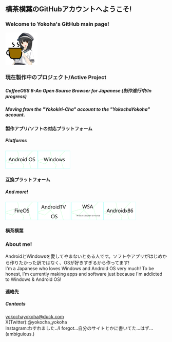 ## 横茶横葉のGitHubアカウントへようこそ!  
### Welcome to Yokoha's GitHub main page!   
<img src="/coffeec.png" width="20%">  

### 現在製作中のプロジェクト/Active Project    
##### CoffeeOSS 6-An Open Source Browser for Japanese (制作進行中/In progress)  
##### Moving from the "Yokokiri-Cha" account to the "YokochaYokoha" account.  
#### 製作アプリ/ソフトの対応プラットフォーム  
##### Platforms  
<img src="/androidimg.png" width="20%"><img src="/windows.png" width="20%">  

#### 互換プラットフォーム  
##### And more!   
<img src="/fireos.png" width="20%"><img src="/tv.png" width="20%">
<img src="/wsa.png" width="20%"><img src="/x86.png" width="20%">  
#### 横茶横葉  
### About me!   
AndroidとWindowsを愛してやまないとある人です。ソフトやアプリがはじめから作りたかった訳ではなく、OSが好きすぎるから作ってます!  
I'm a Japanese who loves Windows and Android OS very much! To be honest, I'm currently making apps and software just because I'm addicted to Windows & Android OS!  


#### 連絡先  
##### Contacts  
yokochayokoha@duck.com  
X(Twitter):@yokocha_yokoha  
Instagram:わすれました../I forgot...自分のサイトとかに書いてた...はず...(ambiguious.)  

<!--
**Yokokiri-Cha/yokokiri-cha** is a ✨ _special_ ✨ repository because its `README.md` (this file) appears on your GitHub profile.

Here are some ideas to get you started:

- 🔭 I’m currently working on ...
- 🌱 I’m currently learning ...
- 👯 I’m looking to collaborate on ...
- 🤔 I’m looking for help with ...
- 💬 Ask me about ...
- 📫 How to reach me: ...
- 😄 Pronouns: ...
- ⚡ Fun fact: ...
-->
